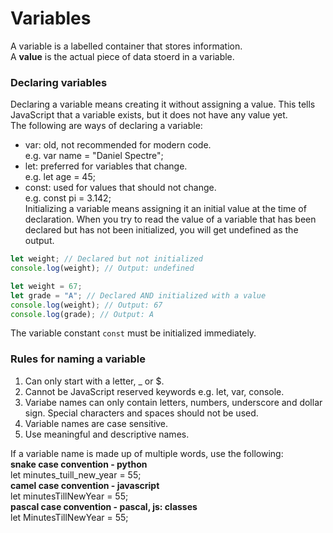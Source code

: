 # Variables  
A variable is a labelled container that stores information.  
A **value** is the actual piece of data stoerd in a variable.  

### Declaring variables
Declaring a variable means creating it without assigning a value. This tells JavaScript that a variable exists, but it does not have any value yet.  
The following are ways of declaring a variable:  
- var: old, not recommended for modern code.  
e.g. var name = "Daniel Spectre";  
- let: preferred for variables that change.  
e.g. let age = 45;  
- const: used for values that should not change.  
e.g. const pi = 3.142;  
Initializing a variable means assigning it an initial value at the time of declaration. When you try to read the value of a variable that has been declared but has not been initialized, you will get undefined as the output.  
```js
let weight; // Declared but not initialized
console.log(weight); // Output: undefined
```
```js
let weight = 67;
let grade = "A"; // Declared AND initialized with a value
console.log(weight); // Output: 67
console.log(grade); // Output: A
```
The variable constant `const` must be initialized immediately.  
### Rules for naming a variable  
1. Can only start with a letter, _ or $.  
2. Cannot be JavaScript reserved keywords e.g. let, var, console.  
3. Variabe names can only contain letters, numbers, underscore and dollar sign. Special characters and spaces should not be used.   
4. Variable names are case sensitive.  
5. Use meaningful and descriptive names.    


If a variable name is made up of multiple words, use the following:  
**snake case convention - python**  
let minutes_tuill_new_year = 55;  
**camel case convention - javascript**   
let minutesTillNewYear = 55;  
**pascal case convention - pascal, js: classes**  
let MinutesTillNewYear = 55;  


